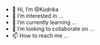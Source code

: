 - 👋 Hi, I’m @Kudrika
- 👀 I’m interested in ...
- 🌱 I’m currently learning ...
- 💞️ I’m looking to collaborate on ...
- 📫 How to reach me ...

<!---
Kudrika/Kudrika is a ✨ special ✨ repository because its `README.md` (this file) appears on your GitHub profile.
You can click the Preview link to take a look at your changes.
--->
